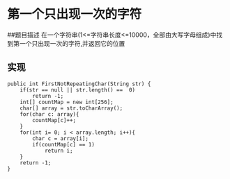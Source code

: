 # 第一个只出现一次的字符
##题目描述
在一个字符串(1<=字符串长度<=10000，全部由大写字母组成)中找到第一个只出现一次的字符,并返回它的位置
## 实现

    public int FirstNotRepeatingChar(String str) {
        if(str == null || str.length() ==  0)
            return -1;
        int[] countMap = new int[256];
        char[] array = str.toCharArray();
        for(char c: array){
            countMap[c]++;
        }
        for(int i= 0; i < array.length; i++){
            char c = array[i];
            if(countMap[c] == 1)
                return i;
        }
        return -1;
    }
